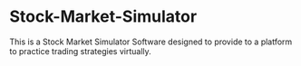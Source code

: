 # Stock-Market-Simulator
This is a Stock Market Simulator Software designed to provide to a platform to practice trading strategies virtually.
